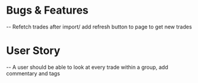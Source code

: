 # Bugs & Features
-- Refetch trades after import/ add refresh button to page to get new trades

# User Story
-- A user should be able to look at every trade within a group, add commentary and tags

